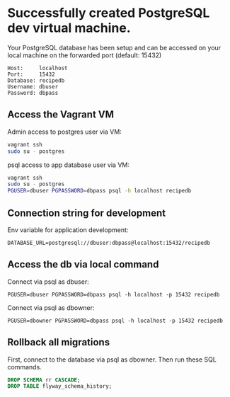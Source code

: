 # Successfully created PostgreSQL dev virtual machine.

Your PostgreSQL database has been setup and can be accessed on your local machine on the forwarded port (default: 15432)  

```
Host:     localhost
Port:     15432
Database: recipedb
Username: dbuser
Password: dbpass
```

## Access the Vagrant VM  

Admin access to postgres user via VM:  

```bash
vagrant ssh
sudo su - postgres
```

psql access to app database user via VM:  

```bash
vagrant ssh
sudo su - postgres
PGUSER=dbuser PGPASSWORD=dbpass psql -h localhost recipedb
```

## Connection string for development  

Env variable for application development:  

```
DATABASE_URL=postgresql://dbuser:dbpass@localhost:15432/recipedb
```

## Access the db via local command

Connect via psql as dbuser:  

```
PGUSER=dbuser PGPASSWORD=dbpass psql -h localhost -p 15432 recipedb
```

Connect via psql as dbowner:  

```
PGUSER=dbowner PGPASSWORD=dbpass psql -h localhost -p 15432 recipedb
```

## Rollback all migrations  

First, connect to the database via psql as dbowner. Then run these SQL commands.  

```sql
DROP SCHEMA rr CASCADE;
DROP TABLE flyway_schema_history;
```
